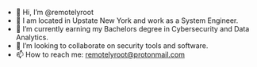 - 👋 Hi, I’m @remotelyroot
- 👀 I am located in Upstate New York and work as a System Engineer.
- 🌱 I’m currently earning my Bachelors degree in Cybersecurity and Data Analytics.
- 💞️ I’m looking to collaborate on security tools and software.
- 📫 How to reach me: remotelyroot@protonmail.com

<!---
remotelyroot/remotelyroot is a ✨ special ✨ repository because its `README.md` (this file) appears on your GitHub profile.
You can click the Preview link to take a look at your changes.
--->
